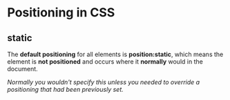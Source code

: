 # Positioning in CSS

## static

The **default positioning** for all elements is **position:static**, which means the element is **not positioned** and occurs where it **normally** would in the document.

*Normally you wouldn't specify this unless you needed to override a positioning that had been previously set.*
